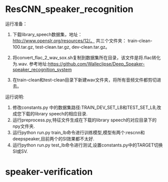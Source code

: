 # ResCNN_speaker_recognition
运行准备：
1. 下载library_speech数据集，地址：http://www.openslr.org/resources/12/。
共三个文件夹：	train-clean-100.tar.gz, test-clean.tar.gz,	dev-clean.tar.gz。
2. 将convert_flac_2_wav_sox.sh复制到数据集所在目录，该文件是将.flac转化为.wav. 参考地址:https://github.com/Walleclipse/Deep_Speaker-speaker_recognition_system
  
3. 在train-clean和test-clean目录下新建wav文件夹，将所有音频文件都剪切进去。

运行说明:
1. 修改constants.py 中的数据集路径:TRAIN_DEV_SET_LB和TEST_SET_LB,改成您下载的library speech的相应目录.
2. 运行preprocess.py,特征文件生成在下载的library speech的对应目录下的npy文件夹.
3. 运行python run.py train_lb命令进行训练模型,模型有两个:rescnn和deepspeaker,目前两个的SI效果都不太好.
4. 运行python run.py test_lb命令进行测试,设置constants.py中的TARGET切换SI或SV.
# speaker-verification
